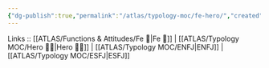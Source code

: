 ```yaml
---
{"dg-publish":true,"permalink":"/atlas/typology-moc/fe-hero/","created":"2023-01-05T12:05:26.818+01:00","updated":"2023-02-27T19:46:42.346+01:00"}
---
```


Links :: [[ATLAS/Functions & Attitudes/Fe 💉\|Fe 💉]] | [[ATLAS/Typology MOC/Hero 🦸‍♂️\|Hero 🦸‍♂️]] | [[ATLAS/Typology MOC/ENFJ\|ENFJ]] | [[ATLAS/Typology MOC/ESFJ\|ESFJ]]
